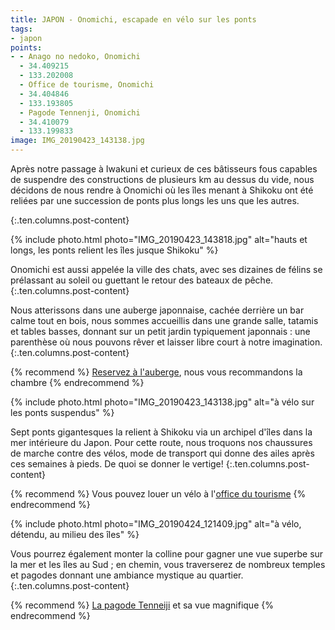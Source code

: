 ```yaml
---
title: JAPON - Onomichi, escapade en vélo sur les ponts
tags:
- japon
points:
- - Anago no nedoko, Onomichi
  - 34.409215
  - 133.202008
  - Office de tourisme, Onomichi
  - 34.404846
  - 133.193805
  - Pagode Tennenji, Onomichi
  - 34.410079
  - 133.199833
image: IMG_20190423_143138.jpg
---
```


Après notre passage à Iwakuni et curieux de ces bâtisseurs fous capables de suspendre des constructions de plusieurs km au dessus du vide, nous décidons de nous rendre à Onomichi où les îles menant à Shikoku ont été reliées par une succession de ponts plus longs les uns que les autres.
<!--fin extrait-->
{:.ten.columns.post-content}

{% include photo.html photo="IMG_20190423_143818.jpg" alt="hauts et longs, les ponts relient les îles jusque Shikoku" %}

Onomichi est aussi appelée la ville des chats, avec ses dizaines de félins se prélassant au soleil ou guettant le retour des bateaux de pêche.
{:.ten.columns.post-content}

Nous atterissons dans une auberge japonnaise, cachée derrière un bar calme tout en bois, nous sommes accueillis dans une grande salle, tatamis et tables basses, donnant sur un petit jardin typiquement japonnais : une parenthèse où nous pouvons rêver et laisser libre court à notre imagination.
{:.ten.columns.post-content}

{% recommend %}
[Reservez à l'auberge](https://www.booking.com/hotel/jp/onomichi-guest-house-anago-no-nedoko.html?aid=1595466&label=ppActionButton-cdb4851b95cb46f7de5ab9ec4786f7a7ea0fc7e), nous vous recommandons la chambre
{% endrecommend %}

{% include photo.html photo="IMG_20190423_143138.jpg" alt="à vélo sur les ponts suspendus" %}

Sept ponts gigantesques la relient à Shikoku via un archipel d'îles dans la mer intérieure du Japon. Pour cette route, nous troquons nos chaussures de marche contre des vélos, mode de transport qui donne des ailes après ces semaines à pieds. De quoi se donner le vertige!
{:.ten.columns.post-content}

{% recommend %}
Vous pouvez louer un vélo à l'[office du tourisme](https://maps.me/ge0?latlonzoom=821TtvS2hB&name=office%20du%20tourisme)
{% endrecommend %}

{% include photo.html photo="IMG_20190424_121409.jpg" alt="à vélo, détendu, au milieu des îles" %}

Vous pourrez également monter la colline pour gagner une vue superbe sur la mer et les îles au Sud ; en chemin, vous traverserez de nombreux temples et pagodes donnant une ambiance mystique au quartier.
{:.ten.columns.post-content}

{% recommend %}
[La pagode Tenneiji](https://www.google.com/maps/place/Tenneiji+3-Story+Pagoda/@34.4103727,133.1995611,18z/data=!4m8!1m2!3m1!2sTenneiji+3-Story+Pagoda!3m4!1s0x355101b3e8abffff:0x3a5900fed88c15ae!8m2!3d34.4100431!4d133.1998542) et sa vue magnifique
{% endrecommend %}
